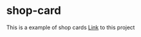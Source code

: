# shop-card
This is a example of shop cards 
[Link](https://github.com/vazgenM2/shop-card/) to this project
